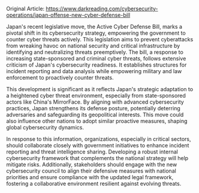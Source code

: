 Original Article: https://www.darkreading.com/cybersecurity-operations/japan-offense-new-cyber-defense-bill

Japan's recent legislative move, the Active Cyber Defense Bill, marks a pivotal shift in its cybersecurity strategy, empowering the government to counter cyber threats actively. This legislation aims to prevent cyberattacks from wreaking havoc on national security and critical infrastructure by identifying and neutralizing threats preemptively. The bill, a response to increasing state-sponsored and criminal cyber threats, follows extensive criticism of Japan's cybersecurity readiness. It establishes structures for incident reporting and data analysis while empowering military and law enforcement to proactively counter threats.

This development is significant as it reflects Japan's strategic adaptation to a heightened cyber threat environment, especially from state-sponsored actors like China's MirrorFace. By aligning with advanced cybersecurity practices, Japan strengthens its defense posture, potentially deterring adversaries and safeguarding its geopolitical interests. This move could also influence other nations to adopt similar proactive measures, shaping global cybersecurity dynamics.

In response to this information, organizations, especially in critical sectors, should collaborate closely with government initiatives to enhance incident reporting and threat intelligence sharing. Developing a robust internal cybersecurity framework that complements the national strategy will help mitigate risks. Additionally, stakeholders should engage with the new cybersecurity council to align their defensive measures with national priorities and ensure compliance with the updated legal framework, fostering a collaborative environment resilient against evolving threats.